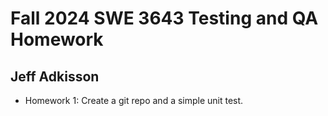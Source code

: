 # Fall 2024 SWE 3643 Testing and QA Homework
## Jeff Adkisson

- Homework 1: Create a git repo and a simple unit test.
